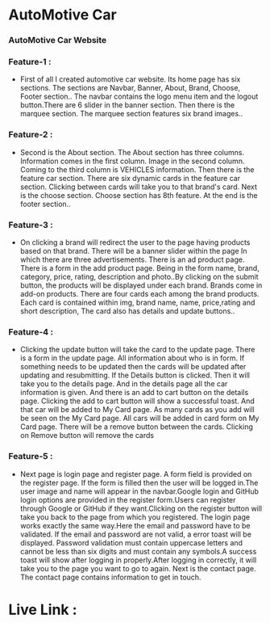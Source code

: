  <h1 className="text-2xl"> AutoMotive Car </h1>
 <h3> AutoMotive Car Website </h3>

<h3 className="text-xl"> Feature-1 : </h3>
<ul>
<li>
First of all I created automotive car website. Its home page has six sections. The sections are Navbar, Banner, About, Brand, Choose, Footer section.. The navbar contains the logo menu item and the logout button.There are 6 slider in the banner section. Then there is the marquee section. The marquee section features six brand images..
</li>
</ul>

<h3 className="text-xl"> Feature-2 : </h3>
<ul><li>
 Second is the About section. The About section has three columns. Information comes in the first column. Image in the second column. Coming to the third column is VEHICLES information. Then there is the feature car section. There are six dynamic cards in the feature car section. Clicking between cards will take you to that brand's card. Next is the choose section. Choose section has 8th feature. At the end is the footer section..
</li>
</ul>

<h3 className="text-xl"> Feature-3 : </h3>
<ul><li>
On clicking a brand will redirect the user to the page having products based on that brand. There will be a banner slider within the page In which there are three advertisements. There is an ad product page. There is a form in the add product page. Being in the form name, brand, category, price, rating, description and photo..By clicking on the submit button, the products will be displayed under each brand. Brands come in add-on products. There are four cards each among the brand products. Each card is contained within img, brand name, name, price,rating and short description, The card also has details and update buttons..
</li>
</ul>


<h3 className="text-xl"> Feature-4 : </h3>
<ul>
<li>
Clicking the update button will take the card to the update page. There is a form in the update page. All information about who is in form. If something needs to be updated then the cards will be updated after updating and resubmitting. If the Details button is clicked. Then it will take you to the details page. And in the details page all the car information is given. And there is an add to cart button on the details page. Clicking the add to cart button will show a successful toast. And that car will be added to My Card page. As many cards as you add will be seen on the My Card page. All cars will be added in card form on My Card page. There will be a remove button between the cards. Clicking on Remove button will remove the cards
</li>
</ul>


<h3 className="text-xl"> Feature-5 : </h3>
<ul><li>

Next page is login page and register page. A form field is provided on the register page. If the form is filled then the user will be logged in.The user image and name will appear in the navbar.Google login and GitHub login options are provided in the register form.Users can register through Google or GitHub if they want.Clicking on the register button will take you back to the page from which you registered. The login page works exactly the same way.Here the email and password have to be validated. If the email and password are not valid, a error toast will be displayed. Password validation must contain uppercase letters and cannot be less than six digits and must contain any symbols.A success toast will show after logging in properly.After logging in correctly, it will take you to the page you want to go to again. Next is the contact page. The contact page contains information to get in touch.
</li>
</ul>

<h1 className="text-5xl"> Live Link :
<a href="" target="_blank" rel="brand">  </a>
</h1>
